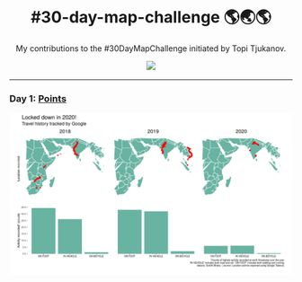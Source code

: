 <h1 align="center">
#30-day-map-challenge 🌎🌏🌎
</h1>

<div align="center">
My contributions to the #30DayMapChallenge initiated by Topi Tjukanov.

![](https://raw.githubusercontent.com/tjukanovt/30DayMapChallenge/master/images/map_challenge_themes_2020.jpg)
</div>

***

### Day 1: [Points](https://github.com/surbhi-bh/30-day-map-challenge/blob/main/VIZ/day1_points_googlelocation.png)
![](https://github.com/surbhi-bh/30-day-map-challenge/blob/main/VIZ/day1_points_googlelocation.png)
